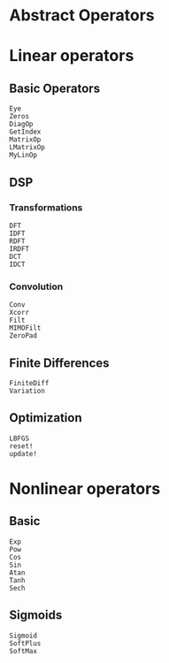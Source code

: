 # Abstract Operators

# Linear operators

## Basic Operators 

```@docs
Eye
Zeros
DiagOp
GetIndex
MatrixOp
LMatrixOp
MyLinOp
```

## DSP

### Transformations

```@docs
DFT
IDFT
RDFT
IRDFT
DCT
IDCT
```

### Convolution

```@docs
Conv
Xcorr
Filt
MIMOFilt
ZeroPad
```

## Finite Differences

```@docs
FiniteDiff
Variation
```

## Optimization

```@docs
LBFGS
reset!
update!
```

# Nonlinear operators

## Basic

```@docs
Exp
Pow
Cos
Sin
Atan
Tanh
Sech
```

## Sigmoids

```@docs
Sigmoid
SoftPlus
SoftMax
```


